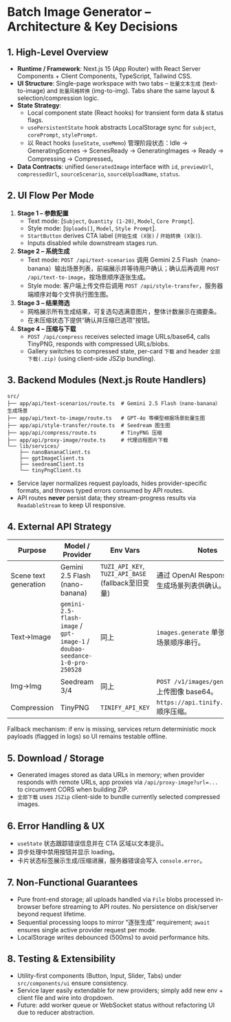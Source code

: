 # Batch Image Generator – Architecture & Key Decisions

## 1. High-Level Overview
- **Runtime / Framework**: Next.js 15 (App Router) with React Server Components + Client Components, TypeScript, Tailwind CSS.
- **UI Structure**: Single-page workspace with two tabs – `批量文本生成` (text-to-image) and `批量风格转换` (img-to-img). Tabs share the same layout & selection/compression logic.
- **State Strategy**:
  - Local component state (React hooks) for transient form data & status flags.
  - `usePersistentState` hook abstracts LocalStorage sync for `subject`, `corePrompt`, `stylePrompt`.
  - 以 React hooks (`useState`, `useMemo`) 管理阶段状态：Idle → GeneratingScenes → ScenesReady → GeneratingImages → Ready → Compressing → Compressed。
- **Data Contracts**: unified `GeneratedImage` interface with `id`, `previewUrl`, `compressedUrl`, `sourceScenario`, `sourceUploadName`, `status`.

## 2. UI Flow Per Mode
1. **Stage 1 – 参数配置**
   - Text mode: [`Subject`, `Quantity (1-20)`, `Model`, `Core Prompt`].
   - Style mode: [`Uploads[]`, `Model`, `Style Prompt`].
   - `StartButton` derives CTA label (`开始生成 (X张)` / `开始转换 (X张)`).
   - Inputs disabled while downstream stages run.
2. **Stage 2 – 系统生成**
   - Text mode: `POST /api/text-scenarios` 调用 Gemini 2.5 Flash（nano-banana）输出场景列表，前端展示并等待用户确认；确认后再调用 `POST /api/text-to-image`，按场景顺序逐张生成。
   - Style mode: 客户端上传文件后调用 `POST /api/style-transfer`，服务器端顺序对每个文件执行图生图。
3. **Stage 3 – 结果筛选**
   - 网格展示所有生成结果，可复选勾选满意图片，整体计数展示在摘要条。
   - 在未压缩状态下提供“确认并压缩已选项”按钮。
4. **Stage 4 – 压缩与下载**
   - `POST /api/compress` receives selected image URLs/base64, calls TinyPNG, responds with compressed URLs/blobs.
   - Gallery switches to compressed state, per-card `下载` and header `全部下载(.zip)` (using client-side JSZip bundling).

## 3. Backend Modules (Next.js Route Handlers)
```
src/
├── app/api/text-scenarios/route.ts  # Gemini 2.5 Flash（nano-banana）生成场景
├── app/api/text-to-image/route.ts   # GPT-4o 等模型根据场景批量生图
├── app/api/style-transfer/route.ts  # Seedream 图生图
├── app/api/compress/route.ts        # TinyPNG 压缩
├── app/api/proxy-image/route.ts     # 代理远程图片下载
└── lib/services/
    ├── nanoBananaClient.ts
    ├── gptImageClient.ts
    ├── seedreamClient.ts
    └── tinyPngClient.ts
```
- Service layer normalizes request payloads, hides provider-specific formats, and throws typed errors consumed by API routes.
- API routes **never** persist data; they stream-progress results via `ReadableStream` to keep UI responsive.

## 4. External API Strategy
| Purpose | Model / Provider | Env Vars | Notes |
|---------|------------------|----------|-------|
| Scene text generation | Gemini 2.5 Flash (nano-banana) | `TUZI_API_KEY`, `TUZI_API_BASE` (fallback至旧变量) | 通过 OpenAI Responses API，生成场景列表供确认。|
| Text→Image | `gemini-2.5-flash-image` / `gpt-image-1` / `doubao-seedance-1-0-pro-250528` | 同上 | `images.generate` 单张调用，按场景顺序串行。|
| Img→Img | Seedream 3/4 | 同上 | `POST /v1/images/generations`，上传图像 base64。|
| Compression | TinyPNG | `TINIFY_API_KEY` | `https://api.tinify.com/shrink` 顺序压缩。|

Fallback mechanism: if env is missing, services return deterministic mock payloads (flagged in logs) so UI remains testable offline.

## 5. Download / Storage
- Generated images stored as data URLs in memory; when provider responds with remote URLs, app proxies via `/api/proxy-image?url=...` to circumvent CORS when building ZIP.
- `全部下载` uses `JSZip` client-side to bundle currently selected compressed images.

## 6. Error Handling & UX
- `useState` 状态跟踪错误信息并在 CTA 区域以文本提示。
- 异步处理中禁用按钮并显示 loading。
- 卡片状态标签展示生成/压缩进展，服务器错误会写入 `console.error`。

## 7. Non-Functional Guarantees
- Pure front-end storage; all uploads handled via `File` blobs processed in-browser before streaming to API routes. No persistence on disk/server beyond request lifetime.
- Sequential processing loops to mirror “逐张生成” requirement; `await` ensures single active provider request per mode.
- LocalStorage writes debounced (500ms) to avoid performance hits.

## 8. Testing & Extensibility
- Utility-first components (Button, Input, Slider, Tabs) under `src/components/ui` ensure consistency.
- Service layer easily extendable for new providers; simply add new env + client file and wire into dropdown.
- Future: add worker queue or WebSocket status without refactoring UI due to reducer abstraction.
